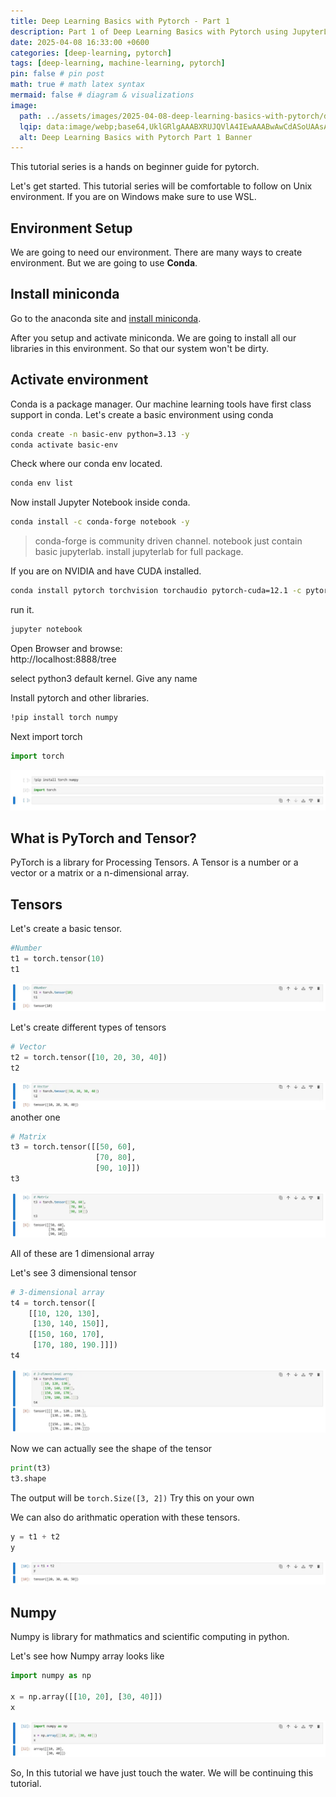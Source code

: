 ```yaml
---
title: Deep Learning Basics with Pytorch - Part 1
description: Part 1 of Deep Learning Basics with Pytorch using JupyterLab
date: 2025-04-08 16:33:00 +0600
categories: [deep-learning, pytorch]
tags: [deep-learning, machine-learning, pytorch]
pin: false # pin post
math: true # math latex syntax
mermaid: false # diagram & visualizations
image:
  path: ../assets/images/2025-04-08-deep-learning-basics-with-pytorch/deep-learning-basics-banner.webp
  lqip: data:image/webp;base64,UklGRlgAAABXRUJQVlA4IEwAAABwAwCdASoUAAsAPzmEuVOvKKWisAgB4CcJYgC7ABrVtaXaUAAA/s2DBAG0CXXVg2oNx6O9rSf7FJgw08q9aJ7lmmvJHpO19QNxoAAA
  alt: Deep Learning Basics with Pytorch Part 1 Banner
---
```


This tutorial series is a hands on beginner guide for pytorch.

Let's get started. This tutorial series will be comfortable to follow on Unix environment. If you are on Windows make sure to use WSL.

## Environment Setup

We are going to need our environment. There are many ways to create environment. But we are going to use **Conda**.

## Install miniconda
Go to the anaconda site and [install miniconda](https://www.anaconda.com/docs/getting-started/miniconda/install#quickstart-install-instructions).

After you setup and activate miniconda. We are going to install all our libraries in this environment. So that our system won't be dirty.

## Activate environment
Conda is a package manager. Our machine learning tools have first class support in conda. Let's create a basic environment using conda

```sh
conda create -n basic-env python=3.13 -y
conda activate basic-env
```

Check where our conda env located.
```sh
conda env list
```

Now install Jupyter Notebook inside conda.
```sh
conda install -c conda-forge notebook -y
```
> conda-forge is community driven channel. notebook just contain basic jupyterlab. install jupyterlab for full package.

If you are on NVIDIA and have CUDA installed.
```bash
conda install pytorch torchvision torchaudio pytorch-cuda=12.1 -c pytorch -c nvidia
```

run it.
```sh
jupyter notebook
```
Open Browser and browse:  
http://localhost:8888/tree

select python3 default kernel. Give any name

Install pytorch and other libraries.
```sh
!pip install torch numpy
```

Next import torch
```python
import torch
```
![import torch](<../assets/images/2025-04-08-deep-learning-basics-with-pytorch/Screenshot 2025-04-08 at 19-08-56 basics.webp>)

## What is PyTorch and Tensor?
PyTorch is a library for Processing Tensors. A Tensor is a number or a vector or a matrix or a n-dimensional array.


## Tensors
Let's create a basic tensor.
```python
#Number
t1 = torch.tensor(10)
t1
```
![tensor-ex-1](<../assets/images/2025-04-08-deep-learning-basics-with-pytorch/Screenshot 2025-04-08 at 19-35-10 basics.webp>)


Let's create different types of tensors
```python
# Vector
t2 = torch.tensor([10, 20, 30, 40])
t2
```
![vector tensor](<../assets/images/2025-04-08-deep-learning-basics-with-pytorch/Screenshot 2025-04-08 at 19-40-50 basics.webp>)
another one
```python
# Matrix
t3 = torch.tensor([[50, 60], 
                   [70, 80], 
                   [90, 10]])
t3
```
![matrix tensor](<../assets/images/2025-04-08-deep-learning-basics-with-pytorch/Screenshot 2025-04-08 at 19-38-50 basics.webp>)


All of these are 1 dimensional array

Let's see 3 dimensional tensor
```python
# 3-dimensional array
t4 = torch.tensor([
    [[10, 120, 130], 
     [130, 140, 150]], 
    [[150, 160, 170], 
     [170, 180, 190.]]])
t4
```
![3 dimensional tensor](<../assets/images/2025-04-08-deep-learning-basics-with-pytorch/Screenshot 2025-04-08 at 19-44-59 basics.webp>)


Now we can actually see the shape of the tensor
```python
print(t3)
t3.shape
```
The output will be `torch.Size([3, 2])`
Try this on your own

We can also do arithmatic operation with these tensors.
```python
y = t1 + t2
y
```
![arithmatic operation](<../assets/images/2025-04-08-deep-learning-basics-with-pytorch/Screenshot 2025-04-08 at 19-49-53 basics.webp>)


## Numpy

Numpy is library for mathmatics and scientific computing in python.

Let's see how Numpy array looks like
```python
import numpy as np

x = np.array([[10, 20], [30, 40]])
x
```
![numpy example](<../assets/images/2025-04-08-deep-learning-basics-with-pytorch/Screenshot 2025-04-08 at 19-53-21 basics.webp>)

So, In this tutorial we have just touch the water. We will be continuing this tutorial.  












